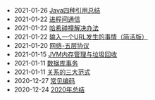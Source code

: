 - 2021-01-26 [Java四种引用总结](./doc/Java四种引用总结.md)
- 2021-01-22 [进程间通信](./doc/进程间通信.md)
- 2021-01-22 [哈希碰撞解决办法](./doc/哈希碰撞解决办法.md)
- 2021-01-22 [输入一个URL发生的事情（简洁版）](./doc/输入一个URL发生的事情（简洁版）.md)
- 2021-01-20 [网络-五层协议](./doc/五层协议.md)
- 2021-01-15 [JVM内存管理与垃圾回收](./doc/JVM内存管理与垃圾回收.md)
- 2021-01-11 [数据库事务](./doc/数据库事务.md)
- 2021-01-11 [关系的三大范式](./doc/三大范式.md)
- 2020-12-27 [常见编码](./doc/常见编码.md)
- 2020-12-24 [2020年总结](./doc/2020年总结.md)
